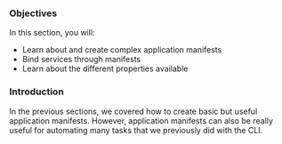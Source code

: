 ### Objectives

In this section, you will:

* Learn about and create complex application manifests
* Bind services through manifests
* Learn about the different properties available

### Introduction

In the previous sections, we covered how to create basic but useful application manifests.
However, application manifests can also be really useful for automating many tasks that we previously did with the CLI.
